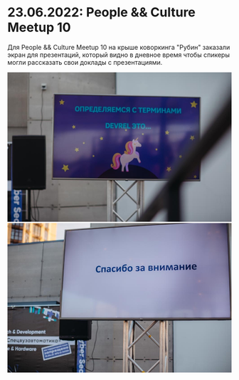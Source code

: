 # 23.06.2022: People && Culture Meetup 10 

Для People && Culture Meetup 10 на крыше коворкинга "Рубин" заказали экран для презентаций, который видно в дневное время чтобы спикеры могли рассказать свои доклады с презентациями.

![Экран 1](2022_06_23_01.jpg)
![Экран 2](2022_06_23_02.jpg)
